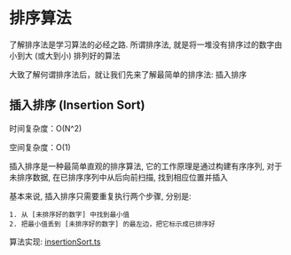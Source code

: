 # 排序算法

了解排序法是学习算法的必经之路. 所谓排序法, 就是将一堆没有排序过的数字由小到大 (或大到小) 排列好的算法

大致了解何谓排序法后，就让我们先来了解最简单的排序法: 插入排序

## 插入排序 (Insertion Sort)

时间复杂度：O(N^2)

空间复杂度：O(1)

插入排序是一种最简单直观的排序算法, 它的工作原理是通过构建有序序列, 对于未排序数据, 在已排序序列中从后向前扫描, 找到相应位置并插入

基本来说, 插入排序只需要重复执行两个步骤, 分别是:

    1. 从 [未排序好的数字] 中找到最小值
    2. 把最小值丢到 [未排序好的数字] 的最左边，把它标示成已排序好

算法实现: [insertionSort.ts](./insertionSort.ts)

